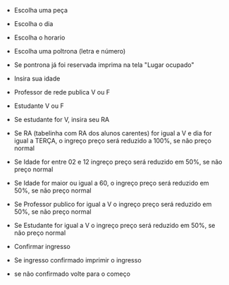 - Escolha uma peça

- Escolha o dia

- Escolha o horario

- Escolha uma poltrona (letra e número)

- Se pontrona já foi reservada imprima na tela "Lugar ocupado"

- Insira sua idade

- Professor de rede publica V ou F

- Estudante V ou F

- Se estudante for V, insira seu RA

- Se RA (tabelinha com RA dos alunos carentes) for igual a V e dia for igual a TERÇA, o ingreço preço será reduzido a 100%, se não preço normal

- Se Idade for entre 02 e 12 ingreço preço será reduzido em 50%, se não preço normal

- Se Idade for maior ou igual a 60, o ingreço preço será reduzido em 50%, se não preço normal

- Se Professor publico for igual a V o ingreço preço será reduzido em 50%, se não preço normal

- Se Estudante for igual a V o ingreço preço será reduzido em 50%, se não preço normal

- Confirmar ingresso

- Se ingresso confirmado imprimir o ingresso

- se não confirmado volte para o começo